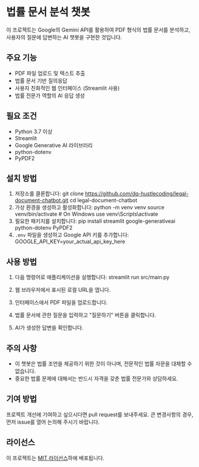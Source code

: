 # 법률 문서 분석 챗봇

이 프로젝트는 Google의 Gemini API를 활용하여 PDF 형식의 법률 문서를 분석하고, 사용자의 질문에 답변하는 AI 챗봇을 구현한 것입니다.

## 주요 기능

- PDF 파일 업로드 및 텍스트 추출
- 법률 문서 기반 질의응답
- 사용자 친화적인 웹 인터페이스 (Streamlit 사용)
- 법률 전문가 역할의 AI 응답 생성

## 필요 조건

- Python 3.7 이상
- Streamlit
- Google Generative AI 라이브러리
- python-dotenv
- PyPDF2

## 설치 방법

1. 저장소를 클론합니다:
   git clone https://github.com/dq-hustlecoding/legal-document-chatbot.git
   cd legal-document-chatbot
2. 가상 환경을 생성하고 활성화합니다:
   python -m venv venv
   source venv/bin/activate # On Windows use venv\Scripts\activate
3. 필요한 패키지를 설치합니다:
   pip install streamlit google-generativeai python-dotenv PyPDF2
4. `.env` 파일을 생성하고 Google API 키를 추가합니다:
   GOOGLE_API_KEY=your_actual_api_key_here

## 사용 방법

1. 다음 명령어로 애플리케이션을 실행합니다:
   streamlit run src/main.py
2. 웹 브라우저에서 표시된 로컬 URL을 엽니다.

3. 인터페이스에서 PDF 파일을 업로드합니다.

4. 법률 문서에 관한 질문을 입력하고 "질문하기" 버튼을 클릭합니다.

5. AI가 생성한 답변을 확인합니다.

## 주의 사항

- 이 챗봇은 법률 조언을 제공하기 위한 것이 아니며, 전문적인 법률 자문을 대체할 수 없습니다.
- 중요한 법률 문제에 대해서는 반드시 자격을 갖춘 법률 전문가와 상담하세요.

## 기여 방법

프로젝트 개선에 기여하고 싶으시다면 pull request를 보내주세요. 큰 변경사항의 경우, 먼저 issue를 열어 논의해 주시기 바랍니다.

## 라이선스

이 프로젝트는 [MIT 라이선스](LICENSE)하에 배포됩니다.
